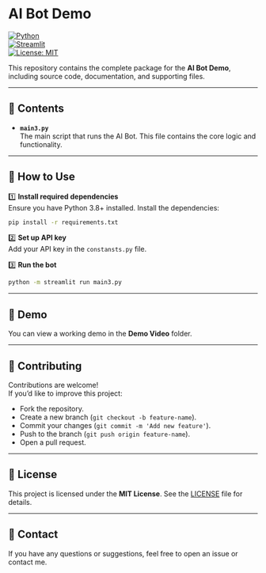 
# AI Bot Demo

[![Python](https://img.shields.io/badge/Python-3.8%2B-blue.svg)](https://www.python.org/)  
[![Streamlit](https://img.shields.io/badge/Streamlit-Enabled-orange.svg)](https://streamlit.io/)  
[![License: MIT](https://img.shields.io/badge/License-MIT-yellow.svg)](LICENSE)

This repository contains the complete package for the **AI Bot Demo**, including source code, documentation, and supporting files.

---

## 📂 Contents

- **`main3.py`**  
  The main script that runs the AI Bot. This file contains the core logic and functionality.
---

## 🚀 How to Use

1️⃣ **Install required dependencies**  
Ensure you have Python 3.8+ installed. Install the dependencies:
```bash
pip install -r requirements.txt
```

2️⃣ **Set up API key**  
Add your API key in the `constansts.py` file.

3️⃣ **Run the bot**
```bash
python -m streamlit run main3.py
```

---

## 🎥 Demo

You can view a working demo in the **Demo Video** folder.

---

## 🤝 Contributing

Contributions are welcome!  
If you’d like to improve this project:
- Fork the repository.
- Create a new branch (`git checkout -b feature-name`).
- Commit your changes (`git commit -m 'Add new feature'`).
- Push to the branch (`git push origin feature-name`).
- Open a pull request.

---

## 📄 License

This project is licensed under the **MIT License**. See the [LICENSE](LICENSE) file for details.

---

## 🙋 Contact

If you have any questions or suggestions, feel free to open an issue or contact me.
